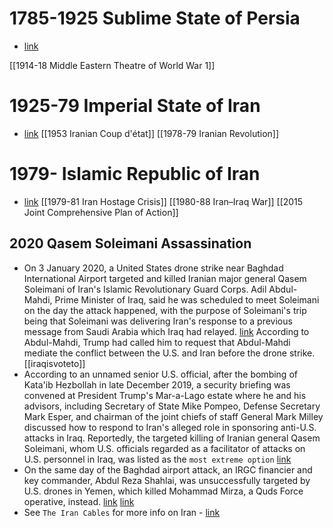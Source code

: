 # 1785-1925 Sublime State of Persia
- [link](https://en.wikipedia.org/wiki/Qajar_dynasty)

[[1914-18 Middle Eastern Theatre of World War 1]]
# 1925-79 Imperial State of Iran
- [link](https://en.wikipedia.org/wiki/Pahlavi_dynasty)
[[1953 Iranian Coup d'état]]
[[1978-79 Iranian Revolution]]
# 1979- Islamic Republic of Iran
- [link](https://en.wikipedia.org/wiki/Iran)
[[1979-81 Iran Hostage Crisis]]
[[1980-88 Iran–Iraq War]]
[[2015 Joint Comprehensive Plan of Action]]
## 2020 Qasem Soleimani Assassination
- On 3 January 2020, a United States drone strike near Baghdad International Airport targeted and killed Iranian major general Qasem Soleimani of Iran's Islamic Revolutionary Guard Corps. Adil Abdul-Mahdi, Prime Minister of Iraq, said he was scheduled to meet Soleimani on the day the attack happened, with the purpose of Soleimani's trip being that Soleimani was delivering Iran's response to a previous message from Saudi Arabia which Iraq had relayed. [link](https://www.middleeastmonitor.com/20200106-pm-irans-soleimani-was-in-iraq-to-discuss-relations-with-saudi/) According to Abdul-Mahdi, Trump had called him to request that Abdul-Mahdi mediate the conflict between the U.S. and Iran before the drone strike. [[iraqisvoteto]]
- According to an unnamed senior U.S. official, after the bombing of Kata'ib Hezbollah in late December 2019, a security briefing was convened at President Trump's Mar-a-Lago estate where he and his advisors, including Secretary of State Mike Pompeo, Defense Secretary Mark Esper, and chairman of the joint chiefs of staff General Mark Milley discussed how to respond to Iran's alleged role in sponsoring anti-U.S. attacks in Iraq. Reportedly, the targeted killing of Iranian general Qasem Soleimani, whom U.S. officials regarded as a facilitator of attacks on U.S. personnel in Iraq, was listed as the `most extreme option` [link](https://www.nytimes.com/2020/01/04/us/politics/trump-suleimani.html)
- On the same day of the Baghdad airport attack, an IRGC financier and key commander, Abdul Reza Shahlai, was unsuccessfully targeted by U.S. drones in Yemen, which killed Mohammad Mirza, a Quds Force operative, instead. [link](https://www.washingtonpost.com/world/national-security/on-the-day-us-forces-killed-soleimani-they-launched-another-secret-operation-targeting-a-senior-iranian-official-in-yemen/2020/01/10/60f86dbc-3245-11ea-898f-eb846b7e9feb_story.html) [link](https://theintercept.com/2020/01/10/us-strike-abdul-reza-shahlai-yemen/)
- See `The Iran Cables` for more info on Iran - [link](https://theintercept.com/series/iran-cables/)